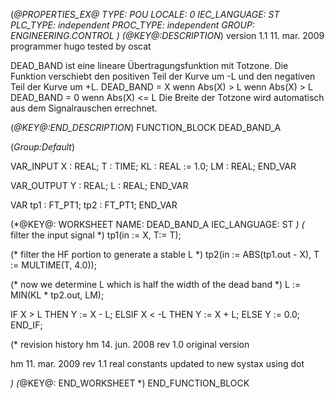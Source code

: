 (*@PROPERTIES_EX@
TYPE: POU
LOCALE: 0
IEC_LANGUAGE: ST
PLC_TYPE: independent
PROC_TYPE: independent
GROUP: ENGINEERING.CONTROL
*)
(*@KEY@:DESCRIPTION*)
version 1.1	11. mar. 2009
programmer 	hugo
tested by	oscat

DEAD_BAND ist eine lineare Übertragungsfunktion mit Totzone. Die Funktion verschiebt den positiven Teil der Kurve um -L und den negativen Teil der Kurve um +L.
DEAD_BAND = X wenn Abs(X) > L wenn Abs(X) > L
DEAD_BAND = 0 wenn Abs(X) <= L
Die Breite der Totzone wird automatisch aus dem Signalrauschen errechnet.

(*@KEY@:END_DESCRIPTION*)
FUNCTION_BLOCK DEAD_BAND_A

(*Group:Default*)


VAR_INPUT
	X :	REAL;
	T :	TIME;
	KL :	REAL := 1.0;
	LM :	REAL;
END_VAR


VAR_OUTPUT
	Y :	REAL;
	L :	REAL;
END_VAR


VAR
	tp1 :	FT_PT1;
	tp2 :	FT_PT1;
END_VAR


(*@KEY@: WORKSHEET
NAME: DEAD_BAND_A
IEC_LANGUAGE: ST
*)
(* filter the input signal *)
tp1(in := X, T:= T);

(* filter the HF portion to generate a stable L *)
tp2(in := ABS(tp1.out - X), T := MULTIME(T, 4.0));

(* now we determine L which is half the width of the dead band *)
L := MIN(KL * tp2.out, LM);

IF X > L THEN
	Y := X - L;
ELSIF X < -L THEN
	Y := X + L;
ELSE
	Y := 0.0;
END_IF;


(* revision history
hm	14. jun. 2008	rev 1.0
	original version

hm	11. mar. 2009	rev 1.1
	real constants updated to new systax using dot

*)
(*@KEY@: END_WORKSHEET *)
END_FUNCTION_BLOCK
